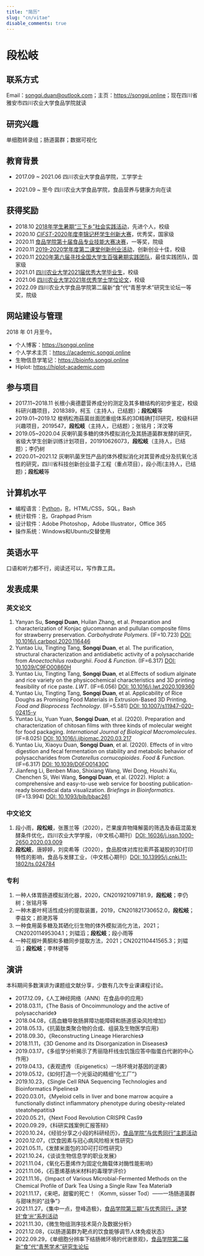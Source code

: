 ```yaml
---
title: "简历"
slug: "cn/vitae"
disable_comments: true
---
```


# 段松岐

## 联系方式

Email：songqi.duan@outlook.com；主页：<https://songqi.online>；现在四川省雅安市四川农业大学食品学院就读

## 研究兴趣

单细胞转录组；肠道菌群；数据可视化

## 教育背景

- 2017.09 ~ 2021.06 四川农业大学食品学院，工学学士

- 2021.09 ~ 至今 四川农业大学食品学院，食品营养与健康方向在读

## 获得奖励

- 2018.10 [2018年学生暑期“三下乡”社会实践活动](https://db.songqi.online/sicau-outstanding-person.JPG)，先进个人，校级
- 2020.10 [*CIFST*-2020年度李锦记杯学生创新大赛](https://db.songqi.online/cifst-excellence-award.JPG)，优秀奖，国家级
- 2020.11 [食品学院第十届食品专业技能大赛决赛](https://db.songqi.online/spxy-first-prize.JPG)，一等奖，院级
- 2020.11 [2019-2020学年度第二课堂创新创业活动](https://db.songqi.online/sicau-top-ten-innovation-and-entrepreneurship.JPG)，创新创业十佳，校级
- 2020.11 [2020年第六届寻找全国大学生百强暑期实践团队](https://db.songqi.online/zqb-best-practice-team.JPG)，最佳实践团队，国家级
- 2021.01 [四川农业大学2021届优秀大学毕业生](https://db.songqi.online/sicau-outstanding-university-graduate.png)，校级
- 2021.06 [四川农业大学2021年优秀学士学位论文](https://db.songqi.online/sicau-outstanding-bachelor-degree-thesis.png)，校级
- 2022.09 四川农业大学食品学院第二届新“食”代“青葱学术”研究生论坛一等奖，院级

## 网站建设与管理

2018 年 01 月至今。

- 个人博客：<https://songqi.online>
- 个人学术主页：<https://academic.songqi.online>
- 生物信息学笔记：<https://bioinfo.songqi.online>
- Hiplot: <https://hiplot-academic.com>

## 参与项目

- 2017.11~2018.11 长根小奥德蘑营养成分的测定及其多糖结构的初步鉴定，校级科研兴趣项目，2018389，柯玉（主持人，已结题）；**段松岐**等
- 2019.01~2019.12 梭柄松孢菇菌丝面团重组体系的3D精确打印研究，校级科研兴趣项目，2019547，**段松岐**（主持人，已结题）；张铭月；洋汶等
- 2019.05~2020.04 灰喇叭菌多糖的体外模拟消化及其肠道菌群发酵的研究，省级大学生创新训练计划项目，201910626073，**段松岐**（主持人，已结题）；李仍树
- 2020.01~2021.12 灰喇叭菌烹饪产品的体外模拟消化对其营养成分及抗氧化活性的研究，四川省科技创新创业苗子工程（重点项目），段小雨(主持人，已结题)；**段松岐**等

## 计算机水平

- 编程语言：[Python](https://www.python.org/)，[R](http://www.r-project.org/)，HTML/CSS，SQL，Bash
- 统计软件：[R](http://www.r-project.org/)，Graphpad Prism
- 设计软件：Adobe Photoshop，Adobe Illustrator，Office 365
- 操作系统：Windows和Ubuntu交替使用

## 英语水平

口语和听力都不行，阅读还可以，写作靠工具。

## 发表成果

### 英文论文

1. Yanyan Su, **Songqi Duan**, Huilan Zhang, et al. Preparation and characterization of Konjac glucomannan and pullulan composite films for strawberry preservation. *Carbohydrate Polymers*. (IF=10.723) [DOI: 10.1016/j.carbpol.2020.116446](https://doi.org/10.1016/j.carbpol.2020.116446)
1. Yuntao Liu, Tingting Tang, **Songqi Duan**, et al. The purification, structural characterization and antidiabetic activity of a polysaccharide from *Anoectochilus roxburghii*. *Food & Function*. (IF=6.317) [DOI: 10.1039/C9FO00860H](https://doi.org/10.1039/C9FO00860H)
1. Yuntao Liu, Tingting Tang, **Songqi Duan**, et al.Effects of sodium alginate and rice variety on the physicochemical characteristics and 3D printing feasibility of rice paste. *LWT*. (IF=6.056) [DOI: 10.1016/j.lwt.2020.109360](https://doi.org/10.1016/j.lwt.2020.109360)
1. Yuntao Liu, Tingting Tang, **Songqi Duan**, et al. Applicability of Rice Doughs as Promising Food Materials in Extrusion-Based 3D Printing. *Food and Bioprocess Technology*. (IF=5.581) [DOI: 10.1007/s11947-020-02415-y](https://doi.org/10.1007/s11947-020-02415-y)
1. Yuntao Liu, Yuan Yuan, **Songqi Duan**, et al. (2020). Preparation and characterization of chitosan films with three kinds of molecular weight for food packaging. *International Journal of Biological Macromolecules*. (IF=8.025) [DOI: 10.1016/j.ijbiomac.2020.03.217](https://doi.org/10.1016/j.ijbiomac.2020.03.217)
1. Yuntao Liu, Xiaoyu Duan, **Songqi Duan**, et al. (2020). Effects of in vitro digestion and fecal fermentation on stability and metabolic behavior of polysaccharides from *Craterellus cornucopioides*. *Food & Function*. (IF=6.317) [DOI: 10.1039/D0FO01430C](https://doi.org/10.1039/D0FO01430C)
1. Jianfeng Li, Benben Miao, Shixiang Wang, Wei Dong, Houshi Xu, Chenchen Si, Wei Wang, **Songqi Duan**, et al. (2022). Hiplot: a comprehensive and easy-to-use web service for boosting publication-ready biomedical data visualization. *Briefings in Bioinformatics*. (IF=13.994) [DOI: 10.1093/bib/bbac261](https://doi.org/10.1093/bib/bbac261)

### 中文论文

1. 段小雨，**段松岐**，张蕙兰等（2020），芒果废弃物降解菌的筛选及香菇混菌发酵条件优化，四川农业大学学报，（中文核心期刊）[DOI: 16036/j.issn.1000-2650.2020.03.009](https://doi.org/16036/j.issn.1000-2650.2020.03.009)
1. **段松岐**，唐婷婷，刘奕希等（2020），食品胶体对库拉索芦荟凝胶的3D打印特性的影响，食品与发酵工业，（中文核心期刊）[DOI: 10.13995/j.cnki.11-1802/ts.024784](https://doi.org/10.13995/j.cnki.11-1802/ts.024784)

### 专利

1. 一种人体胃肠道模拟消化器，2020，CN201921097181.9，**段松岐**；李仍树；张铭月等
1. 一种木姜叶柯活性成分的提取装置，2019，CN201821730652.0，**段松岐**；李益文；颜滟苏等
1. 一种食用菌多糖及其硒化衍生物的体外模拟消化方法，2021；CN202011495304.1；刘韫滔；**段松岐**；段小雨等
1. 一种花椒叶黄酮和多糖同步提取方法，2021；CN202110441565.3；刘韫滔；**段松岐**；李林键等

## 演讲

本科期间多数演讲为课题组文献分享，少数有几次专业课课程讨论。

- 2017.12.09，《人工神经网络（ANN）在食品中的应用》
- 2018.03.11，《The Basis of Oncoimmunology and the active of polysaccharide》
- 2018.04.08，《高血糖导致肠屏障功能障碍和肠道感染风险增加》
- 2018.05.13，《抗菌肽类聚合物的合成、组装及生物医学应用》
- 2018.09.30，《Reconstructing Lineage Hierarchies》
- 2018.11.11，《3D Genome and its Disorganization in Diseases》
- 2019.03.17，《多组学分析揭示了秀丽隐杆线虫饥饿应答中脂蛋白代谢的中心作用》
- 2019.04.13，《表观遗传（Epigenetics）一场环境对基因的逆袭》
- 2019.05.12，《如何打造一个光驱动的精细“化工厂”》
- 2019.10.23，《Single Cell RNA Sequencing Technologies and Bioinformatics Pipelines》
- 2020.03.01，《Myeloid cells in liver and bone marrow acquire a functionally distinct inflammatory phenotype during obesity-related steatohepatitis》
- 2020.05.21，《Next Food Revolution CRISPR Cas9》
- 2020.09.29，《科研实践案例汇报答辩》
- 2020.10.24，《经验分享之小段的科研经历》，[食品学院“与优秀同行”主题活动](https://spxy.sicau.edu.cn/new_common_view.jsp?urltype=news.NewsContentUrl&wbtreeid=1022&wbnewsid=13106)
- 2020.12.07，《饮食因素与冠心病风险相关性研究》
- 2021.05.11，《发酵米面包的3D可打印性研究》
- 2021.10.24，《谈谈生物信息学的职业发展》
- 2021.11.04，《氧化石墨烯作为固定化酶载体对酶性能影响》
- 2021.11.06，《石墨烯基纳米材料的毒理学评价》
- 2021.11.16，《Impact of Various Microbial-Fermented Methods on the Chemical Profile of Dark Tea Using a Single Raw Tea Material》
- 2021.11.17，《来吧，甜蜜的死亡！（Komm, süsser Tod）——一场肠道菌群与甜味剂的“战争”》
- 2021.11.27，《集中一点，登峰造极》，[食品学院第三期“与优秀同行，逐梦好‘食’光”系列活动](https://spxy.sicau.edu.cn/info/1022/14709.htm)
- 2021.11.30，《微生物组测序技术简介及数据分析》
- 2021.12.08，《以肠道菌群为靶点的饮食能够调节人体免疫状态》
- 2022.09.29，《单细胞分辨率下结肠微环境的代谢景观》，[食品学院第二届新“食”代“青葱学术”研究生论坛](https://spxy.sicau.edu.cn/info/1065/15528.htm)
